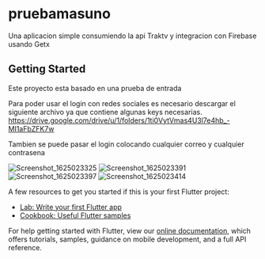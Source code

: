 # pruebamasuno

Una aplicacion simple consumiendo la api Traktv y integracion con Firebase usando Getx

## Getting Started

Este proyecto esta basado en una prueba de entrada

Para poder usar el login con redes sociales es necesario descargar el siguiente archivo 
ya que contiene algunas keys necesarias.
    https://drive.google.com/drive/u/1/folders/1ti0VytVmas4U3l7e4hb_-MI1aFbZFK7w

Tambien se puede pasar el login colocando cualquier correo y cualquier contrasena

![Screenshot_1625023325](https://user-images.githubusercontent.com/40903405/123897320-cf9ca180-d928-11eb-8fc1-b3c1b68f3177.png)
![Screenshot_1625023391](https://user-images.githubusercontent.com/40903405/123897329-d2979200-d928-11eb-9103-0a0ff468556f.png)
![Screenshot_1625023397](https://user-images.githubusercontent.com/40903405/123897331-d3302880-d928-11eb-9ad5-a70ffa5f216f.png)
![Screenshot_1625023414](https://user-images.githubusercontent.com/40903405/123897335-d4615580-d928-11eb-9740-aa3a2d167706.png)



A few resources to get you started if this is your first Flutter project:

- [Lab: Write your first Flutter app](https://flutter.dev/docs/get-started/codelab)
- [Cookbook: Useful Flutter samples](https://flutter.dev/docs/cookbook)

For help getting started with Flutter, view our
[online documentation](https://flutter.dev/docs), which offers tutorials,
samples, guidance on mobile development, and a full API reference.
